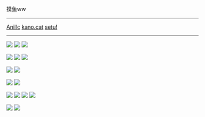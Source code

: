 摸鱼ww

---

[Anillc](https://anillc.cn)
[kano.cat](https://kano.cat)
[setu!](https://setu.awsl.ee/setu!)

---

![](https://img.shields.io/badge/Windows-blue?style=flat-square&logo=windows)
![](https://img.shields.io/badge/Android-blue?style=flat-square&logo=android)
![](https://img.shields.io/badge/Centos-blue?style=flat-square&logo=centos)  

![](https://img.shields.io/badge/IntelliJ%20idea-blue?style=flat-square&logo=intellij-idea)
![](https://img.shields.io/badge/Visual%20Studio%20Code-blue?style=flat-square&logo=visual-studio-code)
![](https://img.shields.io/badge/Vim-blue?style=flat-square&logo=vim)  

![](https://img.shields.io/badge/CoffeeScript-blue?style=flat-square&logo=coffeescript)
![](https://img.shields.io/badge/kotlin-blue?style=flat-square&logo=kotlin)  

![](https://img.shields.io/badge/Vue-blue?style=flat-square&logo=vue.js)
![](https://img.shields.io/badge/Vertx-blue?style=flat-square&logo=vertx)  

![](https://img.shields.io/badge/Gradle-blue?style=flat-square&logo=gradle)
![](https://img.shields.io/badge/Webpack-blue?style=flat-square&logo=webpack)
![](https://img.shields.io/badge/npm-blue?style=flat-square&logo=npm)
![](https://img.shields.io/badge/Yarn-blue?style=flat-square&logo=yarn)  

![](https://img.shields.io/badge/Jvm-blue?style=flat-square&logo=java)
![](https://img.shields.io/badge/Node.js-blue?style=flat-square&logo=node.js)
